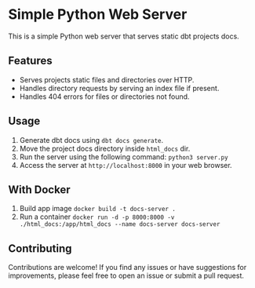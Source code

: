 # Simple Python Web Server

This is a simple Python web server that serves static dbt projects docs.

## Features

- Serves projects static files and directories over HTTP.
- Handles directory requests by serving an index file if present.
- Handles 404 errors for files or directories not found.

## Usage

1. Generate dbt docs using `dbt docs generate`.
2. Move the project docs directory inside `html_docs` dir.
3. Run the server using the following command: `python3 server.py`
4. Access the server at `http://localhost:8000` in your web browser.

## With Docker

1. Build app image `docker build -t docs-server . `
2. Run a container `docker run -d -p 8000:8000 -v ./html_docs:/app/html_docs --name docs-server docs-server`

## Contributing

Contributions are welcome! If you find any issues or have suggestions for improvements, please feel free to open an issue or submit a pull request.